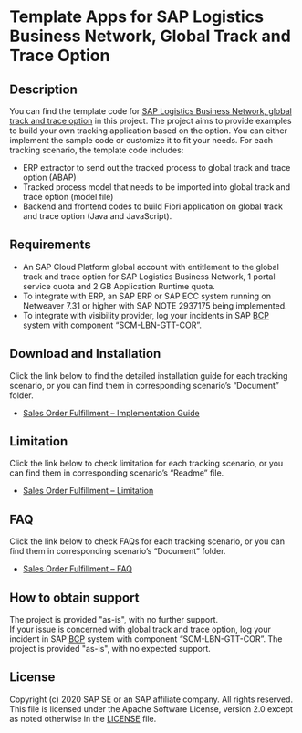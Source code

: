# Template Apps for SAP Logistics Business Network, Global Track and Trace Option

## Description
You can find the template code for [SAP Logistics Business Network, global track and trace option]( https://help.sap.com/viewer/product/SAP_LBN_GTT_OPTION/LBN/en-US?task=discover_task) in this project. The project aims to provide examples to build your own tracking application based on the option. You can either implement the sample code or customize it to fit your needs. For each tracking scenario, the template code includes: 
* ERP extractor to send out the tracked process to global track and trace option (ABAP) 
* Tracked process model that needs to be imported into global track and trace option (model file) 
* Backend and frontend codes to build Fiori application on global track and trace option (Java and JavaScript). 

## Requirements
* An SAP Cloud Platform global account with entitlement to the global track and trace option for SAP Logistics Business Network, 1 portal service quota and 2 GB Application Runtime quota. 
* To integrate with ERP, an SAP ERP or SAP ECC system running on Netweaver 7.31 or higher with SAP NOTE 2937175 being implemented. 
* To integrate with visibility provider, log your incidents in SAP [BCP]( https://support.wdf.sap.corp/) system with component “SCM-LBN-GTT-COR”. 

## Download and Installation
Click the link below to find the detailed installation guide for each tracking scenario, or you can find them in corresponding scenario’s “Document” folder.
* [Sales Order Fulfillment – Implementation Guide](https://github.com/SAP-samples/logistics-business-network-gtt-samples/blob/master/lbn-gtt-sof-sample/Documents/01_Implementation%20Guide%20-%20SOF.pdf)

## Limitation
Click the link below to check limitation for each tracking scenario, or you can find them in corresponding scenario’s “Readme” file.
* [Sales Order Fulfillment – Limitation](https://github.com/SAP-samples/logistics-business-network-gtt-samples/blob/master/lbn-gtt-sof-sample/README.md#limitation)

## FAQ
Click the link below to check FAQs for each tracking scenario, or you can find them in corresponding scenario’s “Document” folder.
* [Sales Order Fulfillment – FAQ](https://github.com/SAP-samples/logistics-business-network-gtt-samples/blob/master/lbn-gtt-sof-sample/Documents/02_FAQ%20-%20SOF.pdf)

## How to obtain support
The project is provided "as-is", with no further support. </br>
If your issue is concerned with global track and trace option, log your incident in SAP [BCP]( https://support.wdf.sap.corp/) system with component “SCM-LBN-GTT-COR”. 
The project is provided "as-is", with no expected support. </br>

## License
Copyright (c) 2020 SAP SE or an SAP affiliate company. All rights reserved. This file is licensed under the Apache Software License, version 2.0 except as noted otherwise in the [LICENSE](LICENSE) file.   
